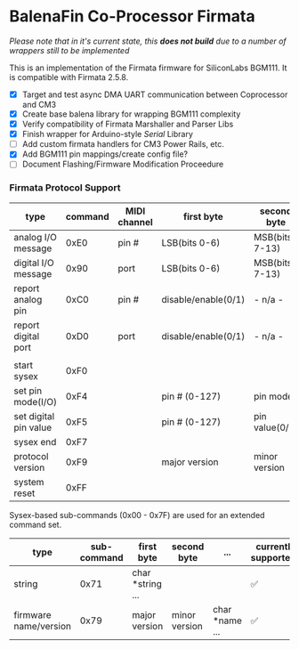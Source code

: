 # BalenaFin Co-Processor Firmata

*Please note that in it's current state, this **does not build** due to a number of wrappers still to be implemented*

This is an implementation of the Firmata firmware for SiliconLabs BGM111. It is compatible with Firmata 2.5.8.

- [x] Target and test async DMA UART communication between Coprocessor and CM3
- [x] Create base balena library for wrapping BGM111 complexity
- [x] Verify compatibility of Firmata Marshaller and Parser Libs
- [x] Finish wrapper for Arduino-style *Serial* Library
- [ ] Add custom firmata handlers for CM3 Power Rails, etc.
- [x] Add BGM111 pin mappings/create config file?
- [ ] Document Flashing/Firmware Modification Proceedure

### Firmata Protocol Support

| type                  | command | MIDI channel | first byte          | second byte     | currently supported? |
| --------------------- | ------- | ------------ | ------------------- | --------------- | -------------------- |
| analog I/O message    | 0xE0    | pin #        | LSB(bits 0-6)       | MSB(bits 7-13)  |          ✅          |
| digital I/O message   | 0x90    | port         | LSB(bits 0-6)       | MSB(bits 7-13)  |          ❌          |
| report analog pin     | 0xC0    | pin #        | disable/enable(0/1) | - n/a -         |          ✅          |
| report digital port   | 0xD0    | port         | disable/enable(0/1) | - n/a -         |          ✅          |
|                       |         |              |                     |                 |                      |
| start sysex           | 0xF0    |              |                     |                 |          ✅          |
| set pin mode(I/O)     | 0xF4    |              | pin # (0-127)       | pin mode        |          ✅          |
| set digital pin value | 0xF5    |              | pin # (0-127)       | pin value(0/1)  |          ✅          |
| sysex end             | 0xF7    |              |                     |                 |          ✅          |
| protocol version      | 0xF9    |              | major version       | minor version   |          ✅          |
| system reset          | 0xFF    |              |                     |                 |          ✅          |


Sysex-based sub-commands (0x00 - 0x7F) are used for an extended command set.

| type                  | sub-command | first byte       | second byte   | ...            | currently supported? |
| --------------------- | -------     | ---------------  | ------------- | -------------- | -------------------- |
| string                | 0x71        | char *string ... |               |                |          ✅          |
| firmware name/version | 0x79        | major version    | minor version | char *name ... |          ✅          |
